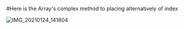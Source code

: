 #Here is the Array's complex method to placing alternatively of index 

![IMG_20210124_141804](https://user-images.githubusercontent.com/67545874/105624853-04bf3800-5e4f-11eb-8ab6-3d04a2b0c63e.jpg)


